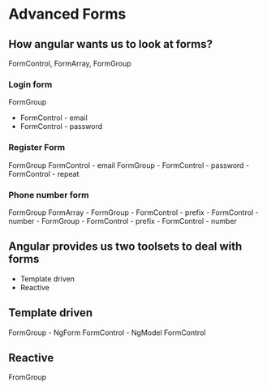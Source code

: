 # Advanced Forms

## How angular wants us to look at forms?

FormControl, FormArray, FormGroup

### Login form

FormGroup
  - FormControl - email
  - FormControl - password
  
### Register Form

FormGroup
  FormControl - email
  FormGroup
    - FormControl - password
	- FormControl - repeat
	
### Phone number form

FormGroup
  FormArray
    - FormGroup
	  - FormControl - prefix
	  - FormControl - number
	- FormGroup
	  - FormControl - prefix
	  - FormControl - number
	  
## Angular provides us two toolsets to deal with forms
  - Template driven
  - Reactive
  
## Template driven

FormGroup - NgForm
  FormControl - NgModel
  FormControl
	
## Reactive

FromGroup